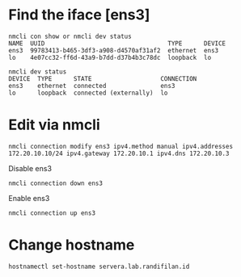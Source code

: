 # Find the iface [ens3]
```
nmcli con show or nmcli dev status
NAME  UUID                                  TYPE      DEVICE 
ens3  99783413-b465-3df3-a908-d4570af31af2  ethernet  ens3   
lo    4e07cc32-ff6d-43a9-b7dd-d37b4b3c78dc  loopback  lo 

nmcli dev status
DEVICE  TYPE      STATE                   CONNECTION 
ens3    ethernet  connected               ens3       
lo      loopback  connected (externally)  lo 
```

# Edit via nmcli
```
nmcli connection modify ens3 ipv4.method manual ipv4.addresses 172.20.10.10/24 ipv4.gateway 172.20.10.1 ipv4.dns 172.20.10.3
```

Disable ens3
```
nmcli connection down ens3
```

Enable ens3
```
nmcli connection up ens3
```

# Change hostname
```
hostnamectl set-hostname servera.lab.randifilan.id
```
